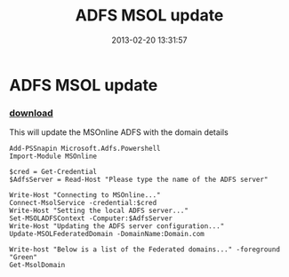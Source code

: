 ﻿---
pid:            3969
parent:         0
children:       
poster:         AdrianWoodrup
title:          ADFS MSOL update
date:           2013-02-20 13:31:57
description:    This will update the MSOnline ADFS with the domain details
format:         posh
---

# ADFS MSOL update

### [download](3969.ps1)  

This will update the MSOnline ADFS with the domain details

```posh
Add-PSSnapin Microsoft.Adfs.Powershell 
Import-Module MSOnline

$cred = Get-Credential 
$AdfsServer = Read-Host "Please type the name of the ADFS server"

Write-Host "Connecting to MSOnline..."
Connect-MsolService -credential:$cred
Write-Host "Setting the local ADFS server..."
Set-MSOLADFSContext -Computer:$AdfsServer
Write-Host "Updating the ADFS server configuration..."
Update-MSOLFederatedDomain -DomainName:Domain.com

Write-host "Below is a list of the Federated domains..." -foreground "Green"
Get-MsolDomain 
```
